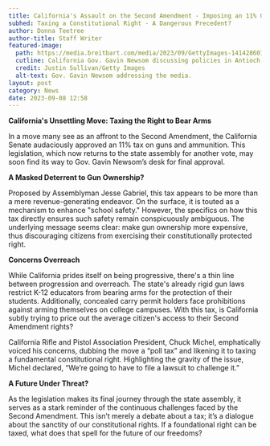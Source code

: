 ```yaml
---
title: California's Assault on the Second Amendment - Imposing an 11% Gun Tax
subhed: Taxing a Constitutional Right - A Dangerous Precedent?
author: Donna Teetree
author-title: Staff Writer
featured-image: 
  path: https://media.breitbart.com/media/2023/09/GettyImages-1414286012-640x480.jpg
  cutline: California Gov. Gavin Newsom discussing policies in Antioch, California.
  credit: Justin Sullivan/Getty Images
  alt-text: Gov. Gavin Newsom addressing the media.
layout: post
category: News
date: 2023-09-08 12:58
---
```


**California's Unsettling Move: Taxing the Right to Bear Arms**

In a move many see as an affront to the Second Amendment, the California Senate audaciously approved an 11% tax on guns and ammunition. This legislation, which now returns to the state assembly for another vote, may soon find its way to Gov. Gavin Newsom’s desk for final approval.

**A Masked Deterrent to Gun Ownership?**

Proposed by Assemblyman Jesse Gabriel, this tax appears to be more than a mere revenue-generating endeavor. On the surface, it is touted as a mechanism to enhance "school safety." However, the specifics on how this tax directly ensures such safety remain conspicuously ambiguous. The underlying message seems clear: make gun ownership more expensive, thus discouraging citizens from exercising their constitutionally protected right.

**Concerns Overreach**

While California prides itself on being progressive, there's a thin line between progression and overreach. The state's already rigid gun laws restrict K-12 educators from bearing arms for the protection of their students. Additionally, concealed carry permit holders face prohibitions against arming themselves on college campuses. With this tax, is California subtly trying to price out the average citizen's access to their Second Amendment rights?

California Rifle and Pistol Association President, Chuck Michel, emphatically voiced his concerns, dubbing the move a “poll tax” and likening it to taxing a fundamental constitutional right. Highlighting the gravity of the issue, Michel declared, “We’re going to have to file a lawsuit to challenge it.”

**A Future Under Threat?**

As the legislation makes its final journey through the state assembly, it serves as a stark reminder of the continuous challenges faced by the Second Amendment. This isn’t merely a debate about a tax; it’s a dialogue about the sanctity of our constitutional rights. If a foundational right can be taxed, what does that spell for the future of our freedoms?
